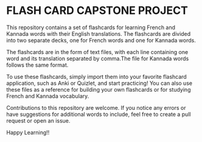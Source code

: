 # FLASH CARD CAPSTONE PROJECT



This repository contains a set of flashcards for learning French and Kannada words with their English translations. The flashcards are divided into two separate decks, one for French words and one for Kannada words.

The flashcards are in the form of text files, with each line containing one word and its translation separated by comma.The file for Kannada words follows the same format.

To use these flashcards, simply import them into your favorite flashcard application, such as Anki or Quizlet, and start practicing! You can also use these files as a reference for building your own flashcards or for studying French and Kannada vocabulary.

Contributions to this repository are welcome. If you notice any errors or have suggestions for additional words to include, feel free to create a pull request or open an issue.

Happy Learning!!
